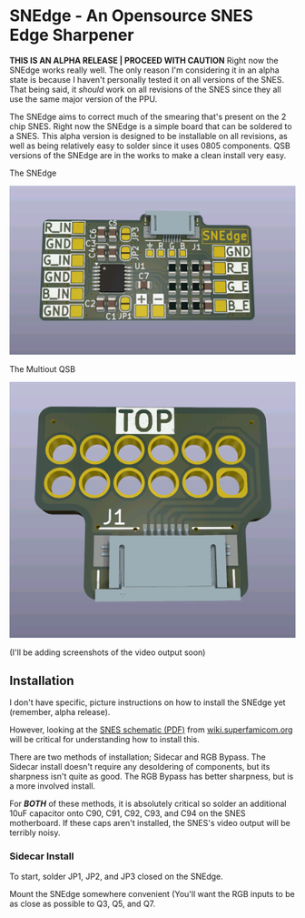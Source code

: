 # SNEdge - An Opensource SNES Edge Sharpener
**THIS IS AN ALPHA RELEASE | PROCEED WITH CAUTION**
Right now the SNEdge works really well. The only reason I'm considering it in an alpha state is because I haven't personally tested it on all versions of the SNES. That being said, it _should_ work on all revisions of the SNES since they all use the same major version of the PPU.

The SNEdge aims to correct much of the smearing that's present on the 2 chip SNES. Right now the SNEdge is a simple board that can be soldered to a SNES.
This alpha version is designed to be installable on all revisions, as well as being relatively easy to solder since it uses 0805 components.
QSB versions of the SNEdge are in the works to make a clean install very easy.

The SNEdge

<img src="https://github.com/ThunderTechnologies/SNEdge/blob/main/SNEdge%20PCB/SNEdge_PCB_Render.png" width="640">

The Multiout QSB

<img src="https://github.com/ThunderTechnologies/SNEdge/blob/main/Multi%20AV%20QSB/MultiOut_PCB_render.png" width="640">

(I'll be adding screenshots of the video output soon)

## Installation
I don't have specific, picture instructions on how to install the SNEdge yet (remember, alpha release).

However, looking at the [SNES schematic (PDF)](https://wiki.superfamicom.org/uploads/snes_schematic_color.pdf) from [wiki.superfamicom.org](wiki.superfamicom.org) will be critical for understanding how to install this.

There are two methods of installation; Sidecar and RGB Bypass. The Sidecar install doesn't require any desoldering of components, but its sharpness isn't quite as good. The RGB Bypass has better sharpness, but is a more involved install.

For **_BOTH_** of these methods, it is absolutely critical so solder an additional 10uF capacitor onto C90, C91, C92, C93, and C94 on the SNES motherboard. If these caps aren't installed, the SNES's video output will be terribly noisy.

### Sidecar Install
To start, solder JP1, JP2, and JP3 closed on the SNEdge. 

Mount the SNEdge somewhere convenient (You'll want the RGB inputs to be as close as possible to Q3, Q5, and Q7.
